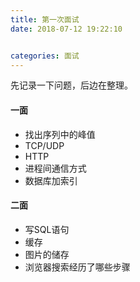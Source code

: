 ```yaml
---
title: 第一次面试
date: 2018-07-12 19:22:10


categories: 面试
---
```


先记录一下问题，后边在整理。
<!-- more -->
#### 一面
 - 找出序列中的峰值
 - TCP/UDP
 - HTTP
 - 进程间通信方式
 - 数据库加索引
 
#### 二面
 - 写SQL语句
 - 缓存
 - 图片的储存
 - 浏览器搜索经历了哪些步骤